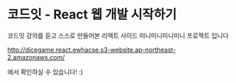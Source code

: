 # 코드잇 - React 웹 개발 시작하기
코드잇 강의를 듣고 스스로 만들어본 리액트 사이드 미니미니미니미니 프로젝트 입니다

http://dicegame.react.ewhacse.s3-website.ap-northeast-2.amazonaws.com/

에서 확인하실 수 있습니다! :)
